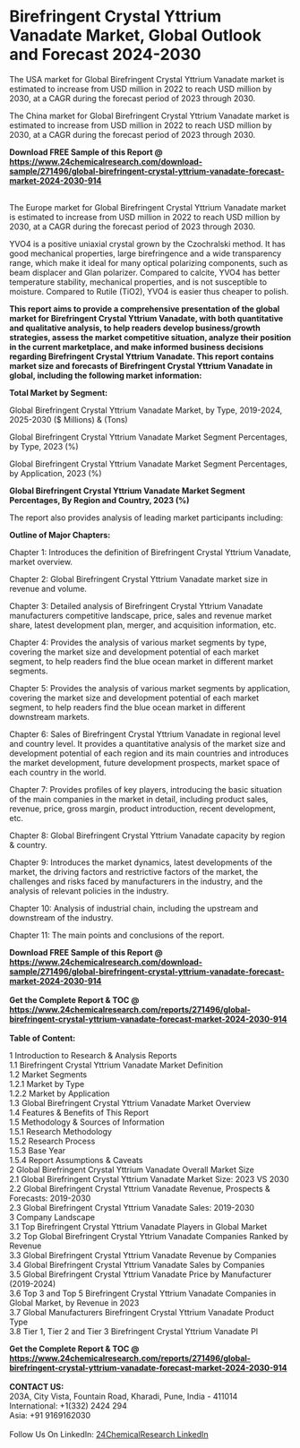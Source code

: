 <h1>Birefringent Crystal Yttrium Vanadate Market, Global Outlook and Forecast 2024-2030</h1><p>The USA market for Global Birefringent Crystal Yttrium Vanadate market is estimated to increase from USD million in 2022 to reach USD million by 2030, at a CAGR during the forecast period of 2023 through 2030.</p><p>
</p><p>The China market for Global Birefringent Crystal Yttrium Vanadate market is estimated to increase from USD million in 2022 to reach USD million by 2030, at a CAGR during the forecast period of 2023 through 2030.</p><div><b>Download FREE Sample of this Report @ 
            <a href="https://www.24chemicalresearch.com/download-sample/271496/global-birefringent-crystal-yttrium-vanadate-forecast-market-2024-2030-914">
            https://www.24chemicalresearch.com/download-sample/271496/global-birefringent-crystal-yttrium-vanadate-forecast-market-2024-2030-914</a></b></div><br><p>
</p><p>The Europe market for Global Birefringent Crystal Yttrium Vanadate market is estimated to increase from USD million in 2022 to reach USD million by 2030, at a CAGR during the forecast period of 2023 through 2030.</p><p>
YVO4 is a positive uniaxial crystal grown by the Czochralski method. It has good mechanical properties, large birefringence and a wide transparency range, which make it ideal for many optical polarizing components, such as beam displacer and Glan polarizer. Compared to calcite, YVO4 has better temperature stability, mechanical properties, and is not susceptible to moisture. Compared to Rutile (TiO2), YVO4 is easier thus cheaper to polish.</p><p>
<strong>This report aims to provide a comprehensive presentation of the global market for Birefringent Crystal Yttrium Vanadate, with both quantitative and qualitative analysis, to help readers develop business/growth strategies, assess the market competitive situation, analyze their position in the current marketplace, and make informed business decisions regarding Birefringent Crystal Yttrium Vanadate. This report contains market size and forecasts of Birefringent Crystal Yttrium Vanadate in global, including the following market information:</strong></p><p>
</p><p>
<strong>Total Market by Segment:</strong></p><p>
Global Birefringent Crystal Yttrium Vanadate Market, by Type, 2019-2024, 2025-2030 ($ Millions) &amp; (Tons)</p><p>
Global Birefringent Crystal Yttrium Vanadate Market Segment Percentages, by Type, 2023 (%)</p><p>
</p><p>
Global Birefringent Crystal Yttrium Vanadate Market Segment Percentages, by Application, 2023 (%)</p><p>
</p><p>
<strong>Global Birefringent Crystal Yttrium Vanadate Market Segment Percentages, By Region and Country, 2023 (%)</strong></p><p>
</p><p>
The report also provides analysis of leading market participants including:</p><p>
</p><p>
</p><p>
</p><p><strong>Outline of Major Chapters:</strong></p><p>
</p><p>Chapter 1: Introduces the definition of Birefringent Crystal Yttrium Vanadate, market overview.</p><p>
Chapter 2: Global Birefringent Crystal Yttrium Vanadate market size in revenue and volume.</p><p>
Chapter 3: Detailed analysis of Birefringent Crystal Yttrium Vanadate manufacturers competitive landscape, price, sales and revenue market share, latest development plan, merger, and acquisition information, etc.</p><p>
Chapter 4: Provides the analysis of various market segments by type, covering the market size and development potential of each market segment, to help readers find the blue ocean market in different market segments.</p><p>
Chapter 5: Provides the analysis of various market segments by application, covering the market size and development potential of each market segment, to help readers find the blue ocean market in different downstream markets.</p><p>
Chapter 6: Sales of Birefringent Crystal Yttrium Vanadate in regional level and country level. It provides a quantitative analysis of the market size and development potential of each region and its main countries and introduces the market development, future development prospects, market space of each country in the world.</p><p>
Chapter 7: Provides profiles of key players, introducing the basic situation of the main companies in the market in detail, including product sales, revenue, price, gross margin, product introduction, recent development, etc.</p><p>
Chapter 8: Global Birefringent Crystal Yttrium Vanadate capacity by region &amp; country.</p><p>
Chapter 9: Introduces the market dynamics, latest developments of the market, the driving factors and restrictive factors of the market, the challenges and risks faced by manufacturers in the industry, and the analysis of relevant policies in the industry.</p><p>
Chapter 10: Analysis of industrial chain, including the upstream and downstream of the industry.</p><p>
Chapter 11: The main points and conclusions of the report.</p><div><b>Download FREE Sample of this Report @ 
            <a href="https://www.24chemicalresearch.com/download-sample/271496/global-birefringent-crystal-yttrium-vanadate-forecast-market-2024-2030-914">
            https://www.24chemicalresearch.com/download-sample/271496/global-birefringent-crystal-yttrium-vanadate-forecast-market-2024-2030-914</a></b></div><br><div><b>Get the Complete Report & TOC @ 
            <a href="https://www.24chemicalresearch.com/reports/271496/global-birefringent-crystal-yttrium-vanadate-forecast-market-2024-2030-914">
            https://www.24chemicalresearch.com/reports/271496/global-birefringent-crystal-yttrium-vanadate-forecast-market-2024-2030-914</a></b></div><br>
            <b>Table of Content:</b><p>1 Introduction to Research & Analysis Reports<br />
    1.1 Birefringent Crystal Yttrium Vanadate Market Definition<br />
    1.2 Market Segments<br />
        1.2.1 Market by Type<br />
        1.2.2 Market by Application<br />
    1.3 Global Birefringent Crystal Yttrium Vanadate Market Overview<br />
    1.4 Features & Benefits of This Report<br />
    1.5 Methodology & Sources of Information<br />
        1.5.1 Research Methodology<br />
        1.5.2 Research Process<br />
        1.5.3 Base Year<br />
        1.5.4 Report Assumptions & Caveats<br />
2 Global Birefringent Crystal Yttrium Vanadate Overall Market Size<br />
    2.1 Global Birefringent Crystal Yttrium Vanadate Market Size: 2023 VS 2030<br />
    2.2 Global Birefringent Crystal Yttrium Vanadate Revenue, Prospects & Forecasts: 2019-2030<br />
    2.3 Global Birefringent Crystal Yttrium Vanadate Sales: 2019-2030<br />
3 Company Landscape<br />
    3.1 Top Birefringent Crystal Yttrium Vanadate Players in Global Market<br />
    3.2 Top Global Birefringent Crystal Yttrium Vanadate Companies Ranked by Revenue<br />
    3.3 Global Birefringent Crystal Yttrium Vanadate Revenue by Companies<br />
    3.4 Global Birefringent Crystal Yttrium Vanadate Sales by Companies<br />
    3.5 Global Birefringent Crystal Yttrium Vanadate Price by Manufacturer (2019-2024)<br />
    3.6 Top 3 and Top 5 Birefringent Crystal Yttrium Vanadate Companies in Global Market, by Revenue in 2023<br />
    3.7 Global Manufacturers Birefringent Crystal Yttrium Vanadate Product Type<br />
    3.8 Tier 1, Tier 2 and Tier 3 Birefringent Crystal Yttrium Vanadate Pl</p><div><b>Get the Complete Report & TOC @ 
            <a href="https://www.24chemicalresearch.com/reports/271496/global-birefringent-crystal-yttrium-vanadate-forecast-market-2024-2030-914">
            https://www.24chemicalresearch.com/reports/271496/global-birefringent-crystal-yttrium-vanadate-forecast-market-2024-2030-914</a></b></div><br><b>CONTACT US:</b><br>
            203A, City Vista, Fountain Road, Kharadi, Pune, India - 411014<br>
            International: +1(332) 2424 294<br>
            Asia: +91 9169162030 <br><br>
            Follow Us On LinkedIn: <a href="https://www.linkedin.com/company/24chemicalresearch/">24ChemicalResearch LinkedIn</a>